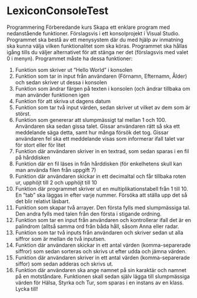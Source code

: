 # LexiconConsoleTest
Programmering Förberedande kurs
Skapa ett enklare program med nedanstående funktioner. Förslagsvis i ett konsolprojekt i Visual Studio.
Programmet ska bestå av ett menysystem där du med hjälp av inmatning ska kunna välja vilken
funktionalitet som ska köras. Programmet ska hållas igång tills du väljer alternativet för att stänga ner
det (förslagsvis med valet 0 i menyn).
Programmet måste ha dessa funktioner:
1. Funktion som skriver ut ”Hello World” i konsolen
2. Funktion som tar in input från användaren (Förnamn, Efternamn, Ålder) och sedan skriver ut
dessa i konsolen
3. Funktion som ändrar färgen på texten i konsolen (och ändrar tillbaka om man använder
funktionen igen
4. Funktion för att skriva ut dagens datum
5. Funktion som tar två input värden, sedan skriver ut vilket av dem som är störst.
6. Funktion som genererar att slumpmässigt tal mellan 1 och 100. Användaren ska sedan gissa
talet. Gissar användaren rätt så ska ett meddelande säga detta, samt hur många försök det
tog. Gissar användaren fel ska ett meddelande visas som informerar ifall talet var för stort
eller för litet
7. Funktion där användaren skriver in en textrad, som sedan sparas i en fil på hårddisken
8. Funktion där en fil läses in från hårddisken (för enkelhetens skull kan man använda filen från
uppgift 7)
9. Funktion där användaren skickar in ett decimaltal och får tillbaka roten ur, upphöjt till 2 och
upphöjt till 10
10. Funktion där programmet skriver ut en multiplikationstabell från 1 till 10. En ”tab” ska läggas
in efter varje nummer. Försöka att ställa upp det så det blir relativt läsbart.
11. Funktion som skapar två arrayer. Den första fylls med slumpmässiga tal. Den andra fylls med
talen från den första i stigande ordning.
12. Funktion som tar en input från användaren och kontrollerar ifall det är en palindrom (alltså
samma ord från båda håll, såsom Anna eller radar.
13. Funktion som tar två inputs från användaren och skriver sedan ut alla siffror som är mellan
de två inputsen.
14. Funktion där användaren skickar in ett antal värden (komma-separerade siffror) som sedan
sorteras och skrivs ut efter udda och jämna värden.
15. Funktion där användaren skriver in ett antal värden (komma-separerade siffor) som sedan
adderas och skrivs ut.
16. Funktion där användaren ska ange namnet på sin karaktär och namnet på en motståndare.
Funktionen skall sedan själv lägga till slumpmässiga värden för Hälsa, Styrka och Tur, som
sparas i en instans av en klass.
Lycka till!
